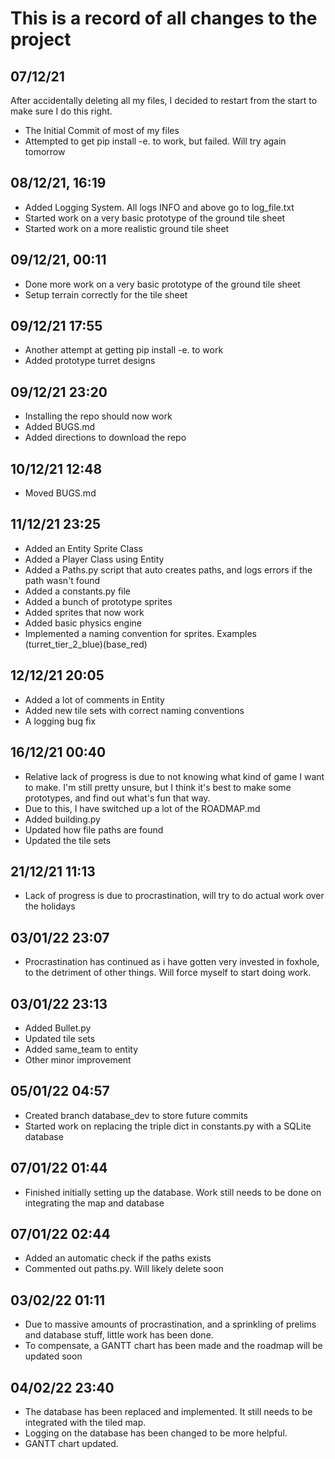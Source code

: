 # This is a record of all changes to the project


## 07/12/21
After accidentally deleting all my files, I decided to restart from the start to make sure I do this right.
* The Initial Commit of most of my files
* Attempted to get pip install -e. to work, but failed. Will try again tomorrow

## 08/12/21, 16:19
* Added Logging System. All logs INFO and above go to log_file.txt
* Started work on a very basic prototype of the ground tile sheet
* Started work on a more realistic ground tile sheet

## 09/12/21, 00:11
* Done more work on a very basic prototype of the ground tile sheet
* Setup terrain correctly for the tile sheet

## 09/12/21 17:55
* Another attempt at getting pip install -e. to work 
* Added prototype turret designs

## 09/12/21 23:20
* Installing the repo should now work
* Added BUGS.md
* Added directions to download the repo

## 10/12/21 12:48 
* Moved BUGS.md

## 11/12/21 23:25
* Added an Entity Sprite Class
* Added a Player Class using Entity
* Added a Paths.py script that auto creates paths, and logs errors if the path wasn't found
* Added a constants.py file
* Added a bunch of prototype sprites
* Added sprites that now work
* Added basic physics engine
* Implemented a naming convention for sprites. Examples (turret_tier_2_blue)(base_red)

## 12/12/21 20:05
* Added a lot of comments in Entity
* Added new tile sets with correct naming conventions 
* A logging bug fix

## 16/12/21 00:40
* Relative lack of progress is due to not knowing what kind of game I want to make. 
I'm still pretty unsure, but I think it's best to make some prototypes, and find out what's fun that way.
* Due to this, I have switched up a lot of the ROADMAP.md
* Added building.py
* Updated how file paths are found
* Updated the tile sets

## 21/12/21 11:13
* Lack of progress is due to procrastination, will try to do actual work over the holidays

## 03/01/22 23:07
* Procrastination has continued as i have gotten very invested in foxhole, to the detriment of other things. Will force myself to start doing work.

## 03/01/22 23:13
* Added Bullet.py
* Updated tile sets
* Added same_team to entity
* Other minor improvement

## 05/01/22 04:57
* Created branch database_dev to store future commits
* Started work on replacing the triple dict in constants.py with a SQLite database

## 07/01/22 01:44
* Finished initially setting up the database. Work still needs to be done on integrating the map and database

## 07/01/22 02:44
* Added an automatic check if the paths exists
* Commented out paths.py. Will likely delete soon

## 03/02/22 01:11
* Due to massive amounts of procrastination, and a sprinkling of prelims and database stuff, little work has been done.
* To compensate, a GANTT chart has been made and the roadmap will be updated soon

## 04/02/22 23:40
* The database has been replaced and implemented. It still needs to be integrated with the tiled map.
* Logging on the database has been changed to be more helpful.
* GANTT chart updated.